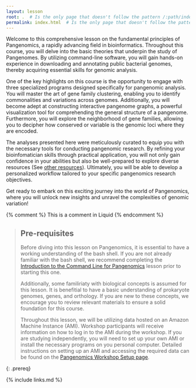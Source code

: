 ```yaml
---
layout: lesson
root: .  # Is the only page that doesn't follow the pattern /:path/index.html
permalink: index.html  # Is the only page that doesn't follow the pattern /:path/index.html
---
```


Welcome to this comprehensive lesson on the fundamental principles of Pangenomics, a rapidly advancing field in bioinformatics. Throughout this course, you will delve into the basic theories that underpin the study of Pangenomes. By utilizing command-line software, you will gain hands-on experience in downloading and annotating public bacterial genomes, thereby acquiring essential skills for genomic analysis. 

One of the key highlights on this course is the opportunity to engage with three specialized programs designed specifically for pangenomic analysis. You will master the art of gene family clustering, enabling you to identify commonalities and variations across genomes. Additionally, you will become adept at constructing interactive pangenome graphs, a powerful visualization tool for comprehending the general structure of a pangenome. Furthermore, you will explore the neighborhood of gene families, allowing you to decipher how conserved or variable is the genomic loci where they are encoded. 

The analyses presented here were meticulously curated to equip you with the necessary tools for conducting pangenomic research. By refining your bioinfomatician skills through practical application, you will not only gain confidence in your abilities but also be well-prepared to explore diverse resources (See [other resources](https://paumayell.github.io/pangenomics/07-other-resources/index.html)). Ultimately, you will be able to develop a personalized workflow tailored to your specific pangenomics research objectives. 


Get ready to embark on this exciting journey into the world of Pangenomics, where you will unlock new insights and unravel the complexities of genomic variation!


<!-- this is an html comment -->

{% comment %} This is a comment in Liquid {% endcomment %}

> ## Pre-requisites
>
> Before diving into this lesson on Pangenomics, it is essential to have a working understanding of the bash shell. If you are not already familiar with the bash shell, we recommend completing the [Introduction to the Command Line for Pangenomics](https://czirion.github.io/shell-pangenomics/) lesson prior to starting this one. 
> 
> Additionally, some familiriaty with biological concepts is assumed for this lesson. It is benefitial to have a basic understanding of prokaryote genomes, genes, and orthology. If you are new to these concepts, we encourage you to review relevant materials to ensure a solid foundation for this course. 
> 
> Throughout this lesson, we will be utilizing data hosted on an Amazon Machine Instance (AMI). Workshop participants will receive information on how to log in to the AMI during the workshop. If you are studying independently, you will need to set up your own AMI or install the necessary programs on you personal computer. Detailed instructions on setting up an AMI and accessing the required data can be found on the [Pangenomics Workshop Setup page](https://czirion.github.io/pangenomics-workshop/setup.html).
>
{: .prereq}

{% include links.md %}
